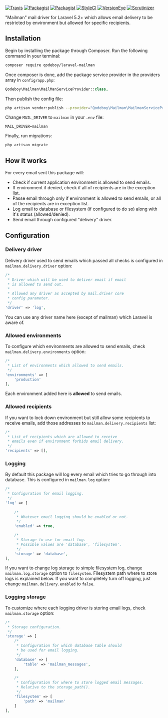 [![Travis](https://img.shields.io/travis/qodeboy/laravel-mailman.svg?maxAge=2592000?style=flat-square)](https://travis-ci.org/qodeboy/laravel-mailman)
[![Packagist](https://img.shields.io/packagist/l/qodeboy/laravel-mailman.svg?maxAge=2592000?style=flat-square)](https://packagist.org/packages/qodeboy/laravel-mailman)
[![Packagist](https://img.shields.io/packagist/v/qodeboy/laravel-mailman.svg?maxAge=2592000?style=flat-square)](https://packagist.org/packages/qodeboy/laravel-mailman)
[![StyleCI](https://styleci.io/repos/56073823/shield)](https://styleci.io/repos/56073823)
[![VersionEye](https://www.versioneye.com/user/projects/570d23fafcd19a0039f16af5/badge.svg?style=flat)](https://www.versioneye.com/user/projects/570d23fafcd19a0039f16af5?child=summary)
[![Scrutinizer](https://img.shields.io/scrutinizer/g/qodeboy/laravel-mailman.svg?maxAge=2592000)](https://scrutinizer-ci.com/g/qodeboy/laravel-mailman/)

"Mailman" mail driver for Laravel 5.2+ which allows email delivery to be restricted by environment but allowed for specific recipients.

## Installation

Begin by installing the package through Composer. Run the following command in your terminal:

```bash
composer require qodeboy/laravel-mailman
```

Once composer is done, add the package service provider in the providers array in `config/app.php`:

```php
Qodeboy\Mailman\MailManServiceProvider::class,
```

Then publish the config file:

```bash
php artisan vendor:publish --provider="Qodeboy\Mailman\MailmanServiceProvider"
```

Change `MAIL_DRIVER` to `mailman` in your `.env` file:

```
MAIL_DRIVER=mailman
```

Finally, run migrations:

```bash
php artisan migrate
```

## How it works

For every email sent this package will:

* Check if current application environment is allowed to send emails.
* If environment if denied, check if all of recipients are in the exception list.
* Passe email through only if environment is allowed to send emails, or all of the recipients are in exception list.
* Log email to database or filesystem (if configured to do so) along with it's status (allowed/denied).
* Send email through configured "delivery" driver.

## Configuration

### Delivery driver

Delivery driver used to send emails which passed all checks is configured in `mailman.delivery.driver` option:

```php
/*
 * Driver which will be used to deliver email if email
 * is allowed to send out.
 *
 * Allowed any driver as accepted by mail.driver core
 * config parameter.
 */
'driver' => 'log',
```

You can use any driver name here (except of mailman) which Laravel is aware of.

### Allowed environments

To configure which environments are allowed to send emails, check `mailman.delivery.environments` option:

```php
/*
 * List of environments which allowed to send emails.
 */
'environments' => [
    'production'
],
```

Each environment added here is **allowed** to send emails.

### Allowed recipients

If you want to lock down environment but still allow some recipients to receive emails, add those addresses to `mailman.delivery.recipients` list:

```php
/*
 * List of recipients which are allowed to receive
 * emails even if environment forbids email delivery.
 */
'recipients' => [],
```

### Logging

By default this package will log every email which tries to go through into database. This is configured in `mailman.log` option:

```php
/*
 * Configuration for email logging.
 */
'log' => [
    
    /*
     * Whatever email logging should be enabled or not.
     */
    'enabled' => true,

    /*
     * Storage to use for email log.
     * Possible values are 'database', 'filesystem'.
     */
    'storage' => 'database',
],
```

If you want to change log storage to simple filesystem log, change `mailman.log.storage` option to `filesystem`. Filesystem path where to store logs is explained below.
If you want to completely turn off logging, just change `mailman.delivery.enabled` to `false`.

### Logging storage

To customize where each logging driver is storing email logs, check `mailman.storage` option:
  
```php
/*
 * Storage configuration.
 */
'storage' => [
    /*
     * Configuration for which database table should
     * be used for email logging.
     */
    'database' => [
        'table' => 'mailman_messages',
    ],

    /*
     * Configuration for where to store logged email messages.
     * Relative to the storage_path().
     */
    'filesystem' => [
        'path' => 'mailman'
    ]
],
```